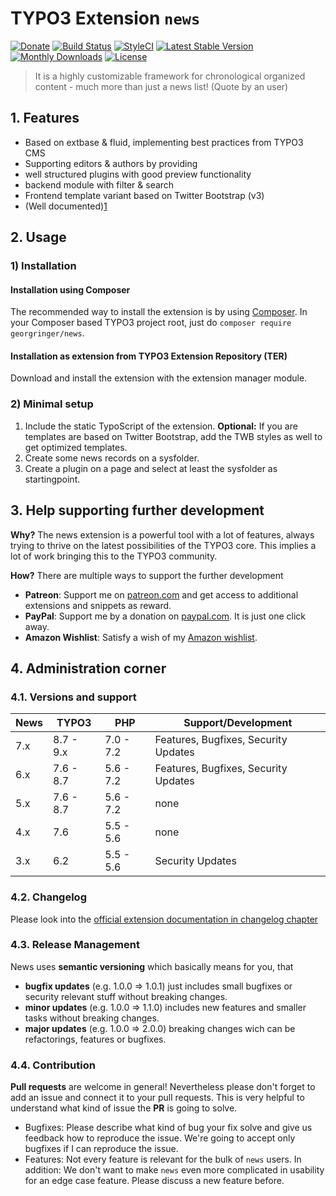 # TYPO3 Extension ``news``

[![Donate](https://img.shields.io/badge/Donate-PayPal-green.svg)](https://www.paypal.me/GeorgRinger/19.99)
[![Build Status](https://travis-ci.org/georgringer/news.png)](https://travis-ci.org/georgringer/news)
[![StyleCI](https://styleci.io/repos/11733164/shield?branch=master)](https://styleci.io/repos/11733164/)
[![Latest Stable Version](https://poser.pugx.org/georgringer/news/v/stable)](https://packagist.org/packages/georgringer/news)
[![Monthly Downloads](https://poser.pugx.org/georgringer/news/d/monthly)](https://packagist.org/packages/georgringer/news)
[![License](https://poser.pugx.org/georgringer/news/license)](https://packagist.org/packages/georgringer/news)

> It is a highly customizable framework for chronological organized content - much more than just a news list! (Quote by an user)

## 1. Features

- Based on extbase & fluid, implementing best practices from TYPO3 CMS
- Supporting editors & authors by providing
 - well structured plugins with good preview functionality
 - backend module with filter & search
- Frontend template variant based on Twitter Bootstrap (v3)
- (Well documented)[1]

## 2. Usage


### 1) Installation

#### Installation using Composer

The recommended way to install the extension is by using [Composer][2]. In your Composer based TYPO3 project root, just do `composer require georgringer/news`. 

#### Installation as extension from TYPO3 Extension Repository (TER)

Download and install the extension with the extension manager module.

### 2) Minimal setup

1) Include the static TypoScript of the extension. **Optional:** If you are templates are based on Twitter Bootstrap, add the TWB styles as well to get optimized templates.
2) Create some news records on a sysfolder.
3) Create a plugin on a page and select at least the sysfolder as startingpoint.

## 3. Help supporting further development

**Why?** The news extension is a powerful tool with a lot of features, always trying to thrive on the latest possibilities of the TYPO3 core. This implies a lot of work bringing this to the TYPO3 community.

**How?** There are multiple ways to support the further development

- **Patreon**: Support me on [patreon.com](https://www.patreon.com/georgringer) and get access to additional extensions and snippets as reward.
- **PayPal**: Support me by a donation on [paypal.com](https://www.paypal.me/GeorgRinger/25). It is just one click away.
- **Amazon Wishlist**: Satisfy a wish of my [Amazon wishlist](https://www.amazon.de/hz/wishlist/ls/8F573K08TSDG).


## 4. Administration corner

### 4.1. Versions and support

| News        | TYPO3      | PHP       | Support/Development                     |
| ----------- | ---------- | ----------|---------------------------------------- |
| 7.x         | 8.7 - 9.x  | 7.0 - 7.2 | Features, Bugfixes, Security Updates    |
| 6.x         | 7.6 - 8.7  | 5.6 - 7.2 | Features, Bugfixes, Security Updates    |
| 5.x         | 7.6 - 8.7  | 5.6 - 7.2 | none                                    |
| 4.x         | 7.6        | 5.5 - 5.6 | none                                    |
| 3.x         | 6.2        | 5.5 - 5.6 | Security Updates                        |

### 4.2. Changelog

Please look into the [official extension documentation in changelog chapter](https://docs.typo3.org/typo3cms/drafts/github/georgringer/news/Misc/Changelog/Index.html)

### 4.3. Release Management

News uses **semantic versioning** which basically means for you, that
- **bugfix updates** (e.g. 1.0.0 => 1.0.1) just includes small bugfixes or security relevant stuff without breaking changes.
- **minor updates** (e.g. 1.0.0 => 1.1.0) includes new features and smaller tasks without breaking changes.
- **major updates** (e.g. 1.0.0 => 2.0.0) breaking changes wich can be refactorings, features or bugfixes.

### 4.4. Contribution

**Pull requests** are welcome in general! Nevertheless please don't forget to add an issue and connect it to your pull requests. This
is very helpful to understand what kind of issue the **PR** is going to solve.

- Bugfixes: Please describe what kind of bug your fix solve and give us feedback how to reproduce the issue. We're going
to accept only bugfixes if I can reproduce the issue.
- Features: Not every feature is relevant for the bulk of ``news`` users. In addition: We don't want to make ``news``
even more complicated in usability for an edge case feature. Please discuss a new feature before.




[1]: https://docs.typo3.org/typo3cms/extensions/news/
[2]: https://getcomposer.org/
